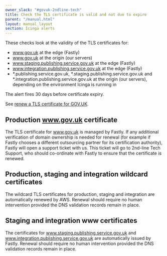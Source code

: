 ```yaml
---
owner_slack: "#govuk-2ndline-tech"
title: Check the TLS certificate is valid and not due to expire
parent: "/manual.html"
layout: manual_layout
section: Icinga alerts
---
```


These checks look at the validity of the TLS certificates for:

* www.gov.uk at the edge (Fastly)
* www.gov.uk at the origin (our servers)
* www.staging.publishing.service.gov.uk at the edge (Fastly)
* www.integration.publishing.service.gov.uk at the edge (Fastly)
* \*.publishing.service.gov.uk, \*.staging.publishing.service.gov.uk and \*.integration.publishing.service.gov.uk at the origin (our servers), depending on the environment Icinga is running in

The alert fires 30 days before certificate expiry.

See [renew a TLS certificate for GOV.UK](/manual/renew-a-tls-certificate.html).

## Production www.gov.uk certificate

The TLS certificate for www.gov.uk is managed by Fastly. If any additional
verification of domain ownership is needed for renewal (for example if Fastly
chooses a different outsourcing partner for its certification authority),
Fastly will open a support ticket with us. This ticket will go to 2nd-line Tech
Support, who should co-ordinate with Fastly to ensure that the certificate is
renewed.

## Production, staging and integration wildcard certificates

The wildcard TLS certificates for production, staging and integration are
automatically renewed by AWS. Renewal should require no human intervention
provided the DNS validation records remain in place.

## Staging and integration www certificates

The certificates for www.staging.publishing.service.gov.uk and
www.integration.publishing.service.gov.uk are automatically issued by Fastly.
Renewal should require no human intervention provided the DNS validation
records remain in place.
